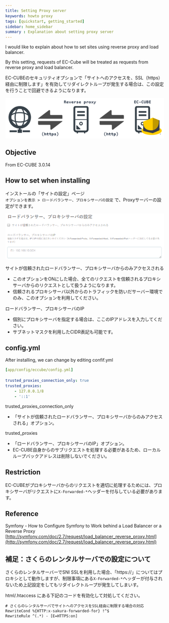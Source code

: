 ```yaml
---
title: Setting Proxy server
keywords: howto proxy 
tags: [quickstart, getting_started]
sidebar: home_sidebar
summary : Explanation about setting proxy server
---
```


I would like to explain about how to set sites using reverse proxy and load balancer.

By this setting, requests of EC-Cube will be treated as requests from reverse proxy and load balancer.

EC-CUBEのセキュリティオプションで「サイトへのアクセスを、SSL（https）経由に制限します」を有効してリダイレクトループが発生する場合は、この設定を行うことで回避できるようになります。


![サイト構成の例](/images/proxy_settings/network_diagram.png)  

## Objective
From EC-CUBE 3.0.14

## How to set when installing

インストールの「サイトの設定」ページ  
`オプションを表示 > ロードバランサー、プロキシサーバの設定` で、Proxyサーバーの設定ができます。

![インストーラのオプション](/images/proxy_settings/install_options.png)  

サイトが信頼されたロードバランサー、プロキシサーバからのみアクセスされる  
- このオプションをONにした場合、全てのリクエストを信頼されるプロキシサーバからのリクエストとして扱うようになります。  
- 信頼されるプロキシサーバ以外からのトラフィックを防いだサーバー環境でのみ、このオプションを利用してください。
    
ロードバランサー、プロキシサーバのIP  
- 個別にプロキシサーバを指定する場合は、ここのIPアドレスを入力してください。  
- サブネットマスクを利用したCIDR表記も可能です。

## config.yml

After installing, we can change by editing confif.yml

```yaml
[app/config/eccube/config.yml]

trusted_proxies_connection_only: true
trusted_proxies:
    - 127.0.0.1/8
    - '::1'
```

trusted_proxies_connection_only
- 「サイトが信頼されたロードバランサー、プロキシサーバからのみアクセスされる」オプション。

trusted_proxies
- 「ロードバランサー、プロキシサーバのIP」オプション。
- EC-CUBE自身からのサブリクエストを処理する必要があるため、ローカルループバックアドレスは削除しないでください。

## Restriction

EC-CUBEがプロキシサーバからのリクエストを適切に処理するためには、プロキシサーバがリクエストに`X-Forwarded-*`ヘッダーを付与している必要があります。

## Reference

Symfony - How to Configure Symfony to Work behind a Load Balancer or a Reverse Proxy  
[http://symfony.com/doc/2.7/request/load_balancer_reverse_proxy.html](http://symfony.com/doc/2.7/request/load_balancer_reverse_proxy.html)

## 補足：さくらのレンタルサーバでの設定について

さくらのレンタルサーバーでSNI SSLを利用した場合、「https://」についてはプロキシとして動作しますが、制限事項にある`X-Forwarded-*`ヘッダーが付与されないため上記設定をしてもリダイレクトループが発生してしまいす。

html/.htaccess にある下記のコードを有効化して対処してください。

```.htaccess
# さくらのレンタルサーバでサイトへのアクセスをSSL経由に制限する場合の対応
RewriteCond %{HTTP:x-sakura-forwarded-for} !^$
RewriteRule ^(.*) - [E=HTTPS:on]
```

